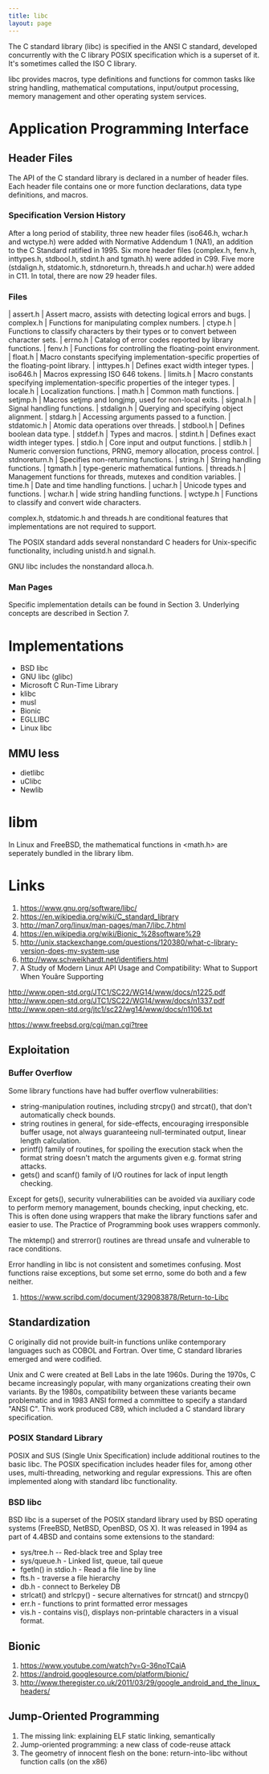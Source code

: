 ```yaml
---
title: libc
layout: page
---
```


The C standard library (libc) is specified in the ANSI C standard, developed concurrently with the C library POSIX specification which is a superset of it.  It's sometimes called the ISO C library.

libc provides macros, type definitions and functions for common tasks like string handling, mathematical computations, input/output processing, memory management and other operating system services.

# Application Programming Interface

## Header Files

The API of the C standard library is declared in a number of header files.  Each header file contains one or more function declarations, data type definitions, and macros.

### Specification Version History

After a long period of stability, three new header files (iso646.h, wchar.h and wctype.h) were added with Normative Addendum 1 (NA1), an addition to the C Standard ratified in 1995.  Six more header files (complex.h, fenv.h, inttypes.h, stdbool.h, stdint.h and tgmath.h) were added in C99.  Five more (stdalign.h, stdatomic.h, stdnoreturn.h, threads.h and uchar.h) were added in C11.  In total, there are now 29 header files.

### Files

| assert.h      | Assert macro, assists with detecting logical errors and bugs.
| complex.h     | Functions for manipulating complex numbers.
| ctype.h       | Functions to classify characters by their types or to convert between character sets.
| errno.h       | Catalog of error codes reported by library functions.
| fenv.h        | Functions for controlling the floating-point environment.
| float.h       | Macro constants specifying  implementation-specific properties of the floating-point library.
| inttypes.h    | Defines exact width integer types.
| iso646.h      | Macros expressing ISO 646 tokens.
| limits.h      | Macro constants specifying implementation-specific properties of the integer types.
| locale.h      | Localization functions.
| math.h        | Common math functions.
| setjmp.h      | Macros setjmp and longjmp, used for non-local exits.
| signal.h      | Signal handling functions.
| stdalign.h    | Querying and specifying object alignment.
| stdarg.h      | Accessing arguments passed to a function.
| stdatomic.h   | Atomic data operations over threads.
| stdbool.h     | Defines boolean data type.
| stddef.h      | Types and macros.
| stdint.h      | Defines exact width integer types.
| stdio.h       | Core input and output functions.
| stdlib.h      | Numeric conversion functions, PRNG, memory allocation, process control.
| stdnoreturn.h | Specifies non-returning functions.
| string.h      | String handling functions.
| tgmath.h      | type-generic mathematical funtions.
| threads.h     | Management functions for threads, mutexes and condition variables.
| time.h        | Date and time handling functions.
| uchar.h       | Unicode types and functions.
| wchar.h       | wide string handling functions.
| wctype.h      | Functions to classify and convert wide characters.

complex.h, stdatomic.h and threads.h are conditional features that implementations are not required to support.

The POSIX standard adds several nonstandard C headers for Unix-specific functionality, including unistd.h and signal.h.

GNU libc includes the nonstandard alloca.h.

### Man Pages

Specific implementation details can be found in Section 3.  Underlying concepts are described in Section 7.

# Implementations

- BSD libc
- GNU libc (glibc)
- Microsoft C Run-Time Library
- klibc
- musl
- Bionic
- EGLLIBC
- Linux libc

## MMU less

- dietlibc
- uClibc
- Newlib

# libm

In Linux and FreeBSD, the mathematical functions in <math.h> are seperately bundled in the library libm.

# Links

1. https://www.gnu.org/software/libc/
1. https://en.wikipedia.org/wiki/C_standard_library
1. http://man7.org/linux/man-pages/man7/libc.7.html
1. https://en.wikipedia.org/wiki/Bionic_%28software%29
1. http://unix.stackexchange.com/questions/120380/what-c-library-version-does-my-system-use
1. http://www.schweikhardt.net/identifiers.html
1. A Study of Modern Linux API Usage and Compatibility: What to Support When Youâre Supporting

http://www.open-std.org/JTC1/SC22/WG14/www/docs/n1225.pdf
http://www.open-std.org/JTC1/SC22/WG14/www/docs/n1337.pdf
http://www.open-std.org/jtc1/sc22/wg14/www/docs/n1106.txt

https://www.freebsd.org/cgi/man.cgi?tree

## Exploitation

### Buffer Overflow

Some library functions have had buffer overflow vulnerabilities:

- string-manipulation routines, including strcpy() and strcat(), that don't automatically check bounds.
- string routines in general, for side-effects, encouraging irresponsible buffer usage, not always guaranteeing null-terminated output, linear length calculation.
- printf() family of routines, for spoiling the execution stack when the format string doesn't match the arguments given e.g. format string attacks.
- gets() and scanf() family of I/O routines for lack of input length checking.

Except for gets(), security vulnerabilities can be avoided via auxiliary code to perform memory management, bounds checking, input checking, etc.  This is often done using wrappers that make the library functions safer and easier to use.  The Practice of Programming book uses wrappers commonly.

The mktemp() and strerror() routines are thread unsafe and vulnerable to race conditions.

Error handling in libc is not consistent and sometimes confusing.  Most functions raise exceptions, but some set errno, some do both and a few neither.

1. https://www.scribd.com/document/329083878/Return-to-Libc

## Standardization

C originally did not provide built-in functions unlike contemporary languages such as COBOL and Fortran.  Over time, C standard libraries emerged and were codified.

Unix and C were created at Bell Labs in the late 1960s.  During the 1970s, C became increasingly popular, with many organizations creating their own variants.  By the 1980s, compatibility between these variants became problematic and in 1983 ANSI formed a committee to specify a standard "ANSI C".  This work produced C89, which included a C standard library specification.

### POSIX Standard Library

POSIX and SUS (Single Unix Specification) include additional routines to the basic libc.  The POSIX specification includes header files for, among other uses, multi-threading, networking and regular expressions.  This are often implemented along with standard libc functionality.

### BSD libc

BSD libc is a superset of the POSIX standard library used by BSD operating systems (FreeBSD, NetBSD, OpenBSD, OS X).  It was released in 1994 as part of 4.4BSD and contains some extensions to the standard:

- sys/tree.h -- Red-black tree and Splay tree
- sys/queue.h - Linked list, queue, tail queue
- fgetln() in stdio.h - Read a file line by line
- fts.h - traverse a file hierarchy
- db.h - connect to Berkeley DB
- strlcat() and strlcpy() - secure alternatives for strncat() and strncpy()
- err.h - functions to print formatted error messages
- vis.h - contains vis(), displays non-printable characters in a visual format.

## Bionic

1. https://www.youtube.com/watch?v=G-36noTCaiA
1. https://android.googlesource.com/platform/bionic/
1. http://www.theregister.co.uk/2011/03/29/google_android_and_the_linux_headers/


## Jump-Oriented Programming

1. The missing link: explaining ELF static linking, semantically
1. Jump-oriented programming: a new class of code-reuse attack
1. The geometry of innocent flesh on the bone: return-into-libc without function calls (on the x86)























